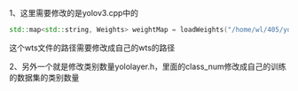 1、这里需要修改的是yolov3.cpp中的

```C++
std::map<std::string, Weights> weightMap = loadWeights("/home/wl/405/yolov3/yolov3_fc_4100.wts");
```

这个wts文件的路径需要修改成自己的wts的路径

2、另外一个就是修改类别数量yololayer.h，里面的class_num修改成自己的训练的数据集的类别数量